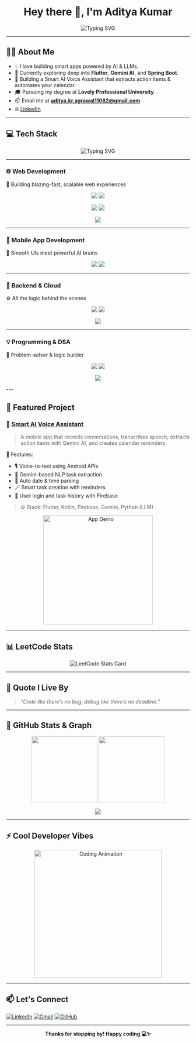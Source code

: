 <h1 align="center">Hey there 👋, I'm Aditya Kumar</h1>

<p align="center">
  <img src="https://readme-typing-svg.demolab.com?font=Fira+Code&size=24&pause=1000&color=00F7FF&center=true&vCenter=true&width=440&lines=AI+Explorer+%F0%9F%9A%80;FullStack+%7C+SpringBoot+Developer+%F0%9F%94%A5;Code.+Create.+Innovate." alt="Typing SVG" />
</p>

---

## 👨‍💻 About Me

- 💡 I love building smart apps powered by AI & LLMs.
- 🧠 Currently exploring deep into **Flutter**, **Gemini AI**, and **Spring Boot**.
- 🔭 Building a Smart AI Voice Assistant that extracts action items & automates your calendar.
- 🎓 Pursuing my degree at **Lovely Professional University**.
- 📫 Email me at **aditya.kr.agrawal11082@gmail.com**
- 🌐 [LinkedIn](https://www.linkedin.com/in/aditya-kumar-11082003-babua/)

---

## 💻 Tech Stack

<p align="center">
  <img src="https://readme-typing-svg.demolab.com?font=Fira+Code&weight=500&size=24&pause=1000&color=00F7FF&center=true&vCenter=true&width=435&lines=My+Weapons+of+Choice+🛠️+🚀" alt="Typing SVG" />
</p>

---

### 🌐 Web Development
🚀 Building blazing-fast, scalable web experiences  
<p align="center">
  <img src="https://img.shields.io/badge/HTML5-E34F26?style=for-the-badge&logo=html5&logoColor=white" />
  <img src="https://img.shields.io/badge/CSS3-1572B6?style=for-the-badge&logo=css3&logoColor=white" />
</p>
<p align="center">
  <img src="https://img.shields.io/badge/JavaScript-F7DF1E?style=for-the-badge&logo=javascript&logoColor=black" />
  <img src="https://img.shields.io/badge/Node.js-339933?style=for-the-badge&logo=node.js&logoColor=white" />
</p>
<p align="center">
  <img src="https://img.shields.io/badge/MongoDB-4EA94B?style=for-the-badge&logo=mongodb&logoColor=white" />
</p>

---

### 📱 Mobile App Development  
📲 Smooth UIs meet powerful AI brains  
<p align="center">
  <img src="https://img.shields.io/badge/Flutter-02569B?style=for-the-badge&logo=flutter&logoColor=white" />
  <img src="https://img.shields.io/badge/Kotlin-0095D5?style=for-the-badge&logo=kotlin&logoColor=white" />
</p>

---

### 🧠 Backend & Cloud  
⚙️ All the logic behind the scenes  
<p align="center">
  <img src="https://img.shields.io/badge/Spring%20Boot-6DB33F?style=for-the-badge&logo=spring-boot&logoColor=white" />
  <img src="https://img.shields.io/badge/Firebase-FFCA28?style=for-the-badge&logo=firebase&logoColor=black" />
</p>
<p align="center">
  <img src="https://img.shields.io/badge/SQL-4479A1?style=for-the-badge&logo=mysql&logoColor=white" />
</p>

---

### 💡 Programming & DSA  
🧠 Problem-solver & logic builder  
<p align="center">
  <img src="https://img.shields.io/badge/Python-3776AB?style=for-the-badge&logo=python&logoColor=white" />
  <img src="https://img.shields.io/badge/C++-00599C?style=for-the-badge&logo=c%2B%2B&logoColor=white" />
</p>
<p align="center">
  <img src="https://img.shields.io/badge/Java-ED8B00?style=for-the-badge&logo=java&logoColor=white" />
</p>
---

## 📱 Featured Project

### 🎤 [Smart AI Voice Assistant](https://github.com/adityakr1108/Smart-AI-Voice-Assistant-Mobile-App)

> A mobile app that records conversations, transcribes speech, extracts action items with Gemini AI, and creates calendar reminders.

🚀 Features:
- 🎙️ Voice-to-text using Android APIs  
- 🧠 Gemini-based NLP task extraction  
- 📅 Auto date & time parsing  
- 🪄 Smart task creation with reminders  
- 🔐 User login and task history with Firebase

> ⚙️ Stack: Flutter, Kotlin, Firebase, Gemini, Python (LLM)

<p align="center">
  <img src="https://github.com/adityakr1108/Smart-AI-Voice-Assistant-Mobile-App/blob/main/assets/demo.gif?raw=true" width="300" alt="App Demo"/>
</p>

---

## 📊 LeetCode Stats

<p align="center">
  <img src="https://leetcard.jacoblin.cool/aditya_Kumar_1108?theme=dark&font=Baloo+Bhai" alt="LeetCode Stats Card" />
</p>

---

## 🧠 Quote I Live By

> *“Code like there’s no bug, debug like there’s no deadline.”*

---

## 🧩 GitHub Stats & Graph

<p align="center">
  <img src="https://github-readme-stats.vercel.app/api?username=adityakr1108&show_icons=true&theme=radical&count_private=true" height="180"/>
  <img src="https://github-readme-stats.vercel.app/api/top-langs/?username=adityakr1108&layout=compact&theme=radical" height="180"/>
</p>

<p align="center">
  <img src="https://github-readme-activity-graph.vercel.app/graph?username=adityakr1108&theme=radical&area=true&hide_border=true" />
</p>

---

## ⚡ Cool Developer Vibes

<p align="center">
  <img src="https://media.giphy.com/media/qgQUggAC3Pfv687qPC/giphy.gif" width="350" alt="Coding Animation" />
</p>

---

## 📫 Let's Connect

[![LinkedIn](https://img.shields.io/badge/LinkedIn-Connect-blue?style=flat&logo=linkedin)](https://www.linkedin.com/in/aditya-kumar-11082003-babua/)
[![Gmail](https://img.shields.io/badge/Gmail-Contact-red?style=flat&logo=gmail)](mailto:aditya.kr.agrawal11082@gmail.com)
[![GitHub](https://img.shields.io/badge/GitHub-Follow-black?style=flat&logo=github)](https://github.com/adityakr1108)

---

<p align="center"><b>Thanks for stopping by! Happy coding 💻✨</b></p>
